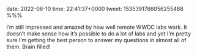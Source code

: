 date: 2022-06-10
time: 22:41:37+0000
tweet: 1535391766056255488
%%%

I’m still impressed and amazed by how well remote WWDC labs work. It doesn’t make sense how it’s possible to do a lot of labs and yet I’m pretty sure I’m getting the best person to answer my questions in almost all of them. Brain filled!
